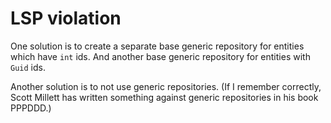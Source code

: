 # LSP violation

One solution is to create a separate base generic repository for entities which have `int` ids.
And another base generic repository for entities with `Guid` ids.

Another solution is to not use generic repositories.
(If I remember correctly, Scott Millett has written something against generic repositories in his book PPPDDD.)
